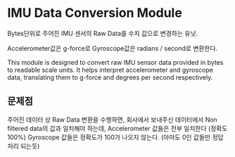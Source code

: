 
# IMU Data Conversion Module

Bytes단위로 주어진 IMU 센서의 Raw Data를 수치 값으로 변경하는 유닛.

Accelerometer값은 g-force로
Gyroscope값은 radians / second로 변환한다.

This module is designed to convert raw IMU sensor data provided in bytes to readable scale units. It helps interpret accelerometer and gyroscope data, translating them to g-force and degrees per second respectively.

## 문제점

주어진 데이터 상 Raw Data 변환을 수행하면, 회사에서 보내주신 데이터에서 Non filtered data의 값과 일치해야 하는데,
Accelerometer 값들은 전부 일치한다 (정확도 100%)
Gyroscope 값들은 정확도가 100가 나오지 않는다. (아마도 0인 값들만 정답처리 되는듯)
